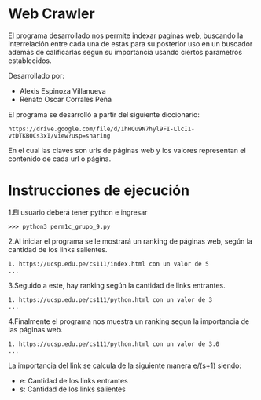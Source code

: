 # Web Crawler
El programa desarrollado nos permite indexar paginas web, buscando la interrelación entre cada una de estas para su posterior uso en un buscador además de calificarlas segun su importancia usando ciertos parametros establecidos.

Desarrollado por:
- Alexis Espinoza Villanueva
- Renato Oscar Corrales Peña

El programa se desarrolló a partir del siguiente diccionario:

    https://drive.google.com/file/d/1hHQu9N7hyl9FI-LlcI1-vtDTKB0Cs3xI/view?usp=sharing
    
En el cual las claves son urls de páginas web y los valores representan el contenido de cada url o página.

# Instrucciones de ejecución
1.El usuario deberá tener python e ingresar

    >>> python3 perm1c_grupo_9.py
    
2.Al iniciar el programa se le mostrará un ranking de páginas web, según la cantidad de los links salientes.
  
    1. https://ucsp.edu.pe/cs111/index.html con un valor de 5
    ...

3.Seguido a este, hay ranking según la cantidad de links entrantes.

    1. https://ucsp.edu.pe/cs111/python.html con un valor de 3
    ...
    
4.Finalmente el programa nos muestra un ranking segun la importancia de las páginas web.
 
    1. https://ucsp.edu.pe/cs111/python.html con un valor de 3.0
    ...
    
La importancia del link se calcula de la siguiente manera e/(s+1) siendo:
+ e: Cantidad de los links entrantes
+ s: Cantidad de los links salientes
